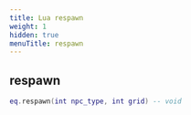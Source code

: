 ```yaml
---
title: Lua respawn
weight: 1
hidden: true
menuTitle: respawn
---
```

## respawn
```lua
eq.respawn(int npc_type, int grid) -- void
```
